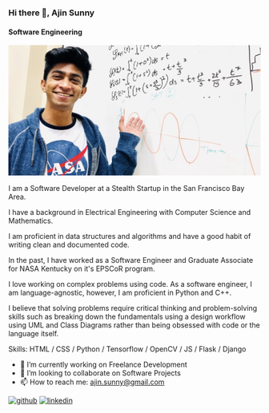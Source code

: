 ### Hi there 👋, Ajin Sunny
#### Software Engineering
![Software Engineering](https://github.com/ajinsunny/ajinsunny/blob/master/welcome.jpeg)

I am a Software Developer at a Stealth Startup in the San Francisco Bay Area.

 I have a background in Electrical Engineering with Computer Science and Mathematics.

I am proficient in data structures and algorithms and have a good habit of writing clean and documented code. 

In the past, I have worked as a Software Engineer and Graduate Associate for NASA Kentucky on it's EPSCoR program.

 I love working on complex problems using code. As a software engineer, I am language-agnostic, however, I am proficient in Python and C++. 

I believe that solving problems require critical thinking and problem-solving skills such as breaking down the fundamentals using a design workflow using UML and Class Diagrams rather than being obsessed with code or the language itself.

Skills: HTML / CSS / Python / Tensorflow / OpenCV / JS / Flask / Django

- 🔭 I’m currently working on Freelance Development 
- 👯 I’m looking to collaborate on Software Projects 
- 📫 How to reach me: ajin.sunny@gmail.com 


[<img src='https://cdn.jsdelivr.net/npm/simple-icons@3.0.1/icons/github.svg' alt='github' height='40'>](https://github.com/ajinsunny)  [<img src='https://cdn.jsdelivr.net/npm/simple-icons@3.0.1/icons/linkedin.svg' alt='linkedin' height='40'>](https://www.linkedin.com/in/ajinsunny/)  






<!-- ### Hi there 👋

I am a Software Developer at a Stealth Startup in the San Francisco Bay Area. I have a background in Electrical Engineering with Computer Science and Mathematics. I am proficient in data structures and algorithms and have a good habit of writing clean and documented code. In the past, I have worked as a Software Engineer and Graduate Associate for University of Kentucky. I love working on complex problems using code. As a software engineer, I am language-agnostic, however, I am proficient in Python and C++. I believe that solving problems require critical thinking and problem-solving skills such as breaking down the fundamentals using a software flow or a design workflow rather than being obsessed with code or the language itself. 

During my free time, I work on open source projects and collaborate with other software developers on  Github. My hobbies include running, working out, and bowling. 

Proficient Skills: Python, TensorFlow, OpenCV, C++, JavaScript, HTML5, CSS3, Git, SVN

[![Ajin's github stats](https://github-readme-stats.vercel.app/api?username=ajinsunny)](https://github.com/anuraghazra/github-readme-stats)

-->
<!--
**ajinsunny/ajinsunny** is a ✨ _special_ ✨ repository because its `README.md` (this file) appears on your GitHub profile.

Here are some ideas to get you started:

- 🔭 I’m currently working on ...
- 🌱 I’m currently learning ...
- 👯 I’m looking to collaborate on ...
- 🤔 I’m looking for help with ...
- 💬 Ask me about ...
- 📫 How to reach me: ...
- 😄 Pronouns: ...
- ⚡ Fun fact: ...
-->
